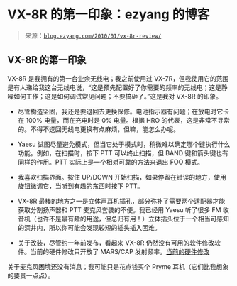 <!--yml

category: 未分类

date: 2024-07-01 18:18:29

-->

# VX-8R 的第一印象：ezyang 的博客

> 来源：[`blog.ezyang.com/2010/01/vx-8r-review/`](http://blog.ezyang.com/2010/01/vx-8r-review/)

## VX-8R 的第一印象

VX-8R 是我拥有的第一台业余无线电；我之前使用过 VX-7R，但我使用它的范围是有人递给我这台无线电说，“这是预先配置好了你需要的频率的无线电；这是静噪如何工作；这是如何调试常见问题；不要搞砸了。”这是我对 VX-8R 的印象。

+   尽管构造坚固，我还是要退回去更换保修。电池指示器有问题；在放电时它卡在 100% 电量，而在充电时是 0% 电量。根据 HRO 的代表，这是非常不寻常的。不得不送回无线电更换有点麻烦，但嘛，能怎么办呢。

+   Yaesu 试图尽量避免模式，但当它处于模式时，稍微难以确定哪个键执行什么功能。例如，在扫描时，按下 PTT 可以终止扫描，但 BAND 键和箭头键也有同样的作用。PTT 实际上是一个相对可靠的方法来退出 FOO 模式。

+   我喜欢扫描界面。按住 UP/DOWN 开始扫描，如果停留在错误的地方，使用旋钮微调它，当听到有趣的东西时按下 PTT。

+   VX-8R 最棒的地方之一是立体声耳机插孔，部分弥补了需要两个适配器才能获取分割扬声器和 PTT 麦克风套装的不便。我已经用 Yaesu 听了很多 FM 收音机（也许不是最有趣的用途，但总归有用！）立体插头位于一个相当可感知的深井内，所以你可能会发现较短的插头插入困难。

+   关于改装，尽管约一年前发布，看起来 VX-8R 仍然没有可用的软件修改软件。当前的硬件修改只开放了 MARS/CAP 发射频率。[当前的硬件修改](http://www.worldwidedx.com/radio-radio-related-modifications/31824-yaesu-vx-8r-mod-first-internet.html)

关于麦克风困境还没有消息；我可能只是花点钱买个 Pryme 耳机（它们比我想象的要贵一点点）。

